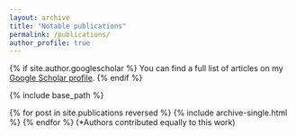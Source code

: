 ```yaml
---
layout: archive
title: "Notable publications"
permalink: /publications/
author_profile: true
---
```

{% if site.author.googlescholar %}
  You can find a full list of articles on my <a href="{{site.author.googlescholar}}">Google Scholar profile</a>.
{% endif %}

{% include base_path %}

{% for post in site.publications reversed %}
  {% include archive-single.html %}
{% endfor %}
(*Authors contributed equally to this work)
